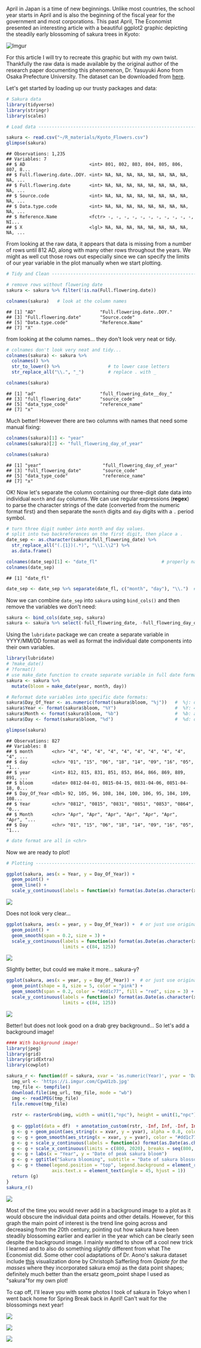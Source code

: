 April in Japan is a time of new beginnings. Unlike most countries, the school year starts in April and is also the beginning of the fiscal year for the government and most corporations. This past April, The Economist presented an interesting article with a beautiful ggplot2 graphic depicting the steadily early blossoming of sakura trees in Kyoto:

![Imgur](https://i.imgur.com/1lGPG0Y.png)

For this article I will try to recreate this graphic but with my own twist. Thankfully the raw data is made available by the original author of the research paper documenting this phenomenon, Dr. Yasuyuki Aono from Osaka Prefecture University. The dataset can be downloaded from [here](http://atmenv.envi.osakafu-u.ac.jp/aono/kyophenotemp4/).

Let's get started by loading up our trusty packages and data:

``` r
# Sakura data
library(tidyverse)
library(stringr)
library(scales)

# Load data ---------------------------------------------------------------

sakura <- read.csv("~/R_materials/Kyoto_Flowers.csv")
glimpse(sakura)
```

    ## Observations: 1,235
    ## Variables: 7
    ## $ AD                        <int> 801, 802, 803, 804, 805, 806, 807, 8...
    ## $ Full.flowering.date..DOY. <int> NA, NA, NA, NA, NA, NA, NA, NA, NA, ...
    ## $ Full.flowering.date       <int> NA, NA, NA, NA, NA, NA, NA, NA, NA, ...
    ## $ Source.code               <int> NA, NA, NA, NA, NA, NA, NA, NA, NA, ...
    ## $ Data.type.code            <int> NA, NA, NA, NA, NA, NA, NA, NA, NA, ...
    ## $ Reference.Name            <fctr> -, -, -, -, -, -, -, -, -, -, -, NI...
    ## $ X                         <lgl> NA, NA, NA, NA, NA, NA, NA, NA, NA, ...

From looking at the raw data, it appears that data is missing from a number of rows until 812 AD, along with many other rows throughout the years. We might as well cut those rows out especially since we can specify the limits of our year variable in the plot manually when we start plotting.

``` r
# Tidy and Clean ----------------------------------------------------------

# remove rows without flowering date
sakura <- sakura %>% filter(!is.na(Full.flowering.date))

colnames(sakura)   # look at the column names
```

    ## [1] "AD"                        "Full.flowering.date..DOY."
    ## [3] "Full.flowering.date"       "Source.code"              
    ## [5] "Data.type.code"            "Reference.Name"           
    ## [7] "X"

from looking at the column names... they don't look very neat or tidy.

``` r
# colnames don't look very neat and tidy...
colnames(sakura) <- sakura %>% 
  colnames() %>% 
  str_to_lower() %>%                  # to lower case letters
  str_replace_all("\\.", "_")         # replace . with _

colnames(sakura)
```

    ## [1] "ad"                        "full_flowering_date__doy_"
    ## [3] "full_flowering_date"       "source_code"              
    ## [5] "data_type_code"            "reference_name"           
    ## [7] "x"

Much better! However there are two columns with names that need some manual fixing:

``` r
colnames(sakura)[1] <- "year"
colnames(sakura)[2] <- "full_flowering_day_of_year"

colnames(sakura)
```

    ## [1] "year"                       "full_flowering_day_of_year"
    ## [3] "full_flowering_date"        "source_code"               
    ## [5] "data_type_code"             "reference_name"            
    ## [7] "x"

OK! Now let's separate the column containing our three-digit date data into individual `month` and `day` columns. We can use regular expressions (**regex**) to parse the character strings of the date (converted from the numeric format first) and then separate the `month` digits and `day` digits with a `.` period symbol.

``` r
# turn three digit number into month and day values.
# split into two backreferences on the first digit, then place a .
date_sep <- as.character(sakura$full_flowering_date) %>% 
  str_replace_all("(.{1})(.*)", "\\1.\\2") %>% 
  as.data.frame()

colnames(date_sep)[1] <- "date_fl"                        # properly name column
colnames(date_sep)
```

    ## [1] "date_fl"

``` r
date_sep <- date_sep %>% separate(date_fl, c("month", "day"), "\\.")  # separate into 'month' and 'day' columns by '.'
```

Now we can combine `date_sep` into `sakura` using `bind_cols()` and then remove the variables we don't need:

``` r
sakura <- bind_cols(date_sep, sakura)   
sakura <- sakura %>% select(-full_flowering_date, -full_flowering_day_of_year, -x, -data_type_code, -reference_name, -source_code)  
```

Using the `lubridate` package we can create a separate variable in YYYY/MM/DD format as well as format the individual date components into their own variables.

``` r
library(lubridate)
# ?make_date()
# ?format()
# use make_date function to create separate variable in full date format
sakura <- sakura %>% 
  mutate(bloom = make_date(year, month, day))

# Reformat date variables into specific date formats:
sakura$Day_Of_Year <- as.numeric(format(sakura$bloom, "%j"))   #  %j: decimal day of the year
sakura$Year <- format(sakura$bloom, "%Y")                      #  %Y: 4 digit year
sakura$Month <- format(sakura$bloom, "%b")                     #  %b: abbreviated month
sakura$Day <- format(sakura$bloom, "%d")                       #  %d: decimal date

glimpse(sakura)
```

    ## Observations: 827
    ## Variables: 8
    ## $ month       <chr> "4", "4", "4", "4", "4", "4", "4", "4", "4", "4", ...
    ## $ day         <chr> "01", "15", "06", "18", "14", "09", "16", "05", "1...
    ## $ year        <int> 812, 815, 831, 851, 853, 864, 866, 869, 889, 891, ...
    ## $ bloom       <date> 0812-04-01, 0815-04-15, 0831-04-06, 0851-04-18, 0...
    ## $ Day_Of_Year <dbl> 92, 105, 96, 108, 104, 100, 106, 95, 104, 109, 108...
    ## $ Year        <chr> "0812", "0815", "0831", "0851", "0853", "0864", "0...
    ## $ Month       <chr> "Apr", "Apr", "Apr", "Apr", "Apr", "Apr", "Apr", "...
    ## $ Day         <chr> "01", "15", "06", "18", "14", "09", "16", "05", "1...

``` r
# date format are all in <chr>
```

Now we are ready to plot!

``` r
# Plotting ----------------------------------------------------------------

ggplot(sakura, aes(x = Year, y = Day_Of_Year)) +
  geom_point() +
  geom_line() +
  scale_y_continuous(labels = function(x) format(as.Date(as.character(x), "%j"), "%d-%b"))
```

![](../assets/2017-09-10-sakura-bloom_files/unnamed-chunk-8-1.png)

Does not look very clear...

``` r
ggplot(sakura, aes(x = year, y = Day_Of_Year)) +  # or just use original 'year' variable...
  geom_point() +
  geom_smooth(span = 0.2, size = 3) +
  scale_y_continuous(labels = function(x) format(as.Date(as.character(x), "%j"), "%b-%d"),
                     limits = c(84, 125))
```

![](../assets/2017-09-10-sakura-bloom_files/unnamed-chunk-9-1.png)

Slightly better, but could we make it more... sakura-y?

``` r
ggplot(sakura, aes(x = year, y = Day_Of_Year)) +  # or just use original 'year' variable...
  geom_point(shape = 8, size = 5, color = "pink") +
  geom_smooth(span = 0.2, color = "#dd1c77", fill = "red", size = 3) +
  scale_y_continuous(labels = function(x) format(as.Date(as.character(x), "%j"), "%b-%d"),
                     limits = c(84, 125))
```

![](../assets/2017-09-10-sakura-bloom_files/unnamed-chunk-10-1.png)

Better! but does not look good on a drab grey background...
So let's add a background image!

``` r
#### With background image!
library(jpeg)
library(grid)
library(gridExtra)
library(cowplot)

sakura_r <- function(df = sakura, xvar = 'as.numeric(Year)', yvar = 'Day_Of_Year') {
  img_url <- 'https://i.imgur.com/CgwU1zb.jpg'
  tmp_file <- tempfile()
  download.file(img_url, tmp_file, mode = "wb")
  img <- readJPEG(tmp_file)
  file.remove(tmp_file)
  
  rstr <- rasterGrob(img, width = unit(1,"npc"), height = unit(1,"npc"), interpolate = FALSE)
  
  g <- ggplot(data = df)  + annotation_custom(rstr, -Inf, Inf, -Inf, Inf)
  g <- g + geom_point(aes_string(x = xvar, y = yvar), alpha = 0.8, color = "pink", shape = 8)
  g <- g + geom_smooth(aes_string(x = xvar, y = yvar), color = "#dd1c77", span = 0.2, size = 2.5, fill = "#f768a1", alpha = 0.7)
  g <- g + scale_y_continuous(labels = function(x) format(as.Date(as.character(x), "%j"), "%d-%b"))
  g <- g + scale_x_continuous(limits = c(800, 2020), breaks = seq(800, 2000, 200))
  g <- g + labs(x = "Year", y = "Date of peak sakura bloom")
  g <- g + ggtitle("Sakura blooming", subtitle = "Date of sakura blossoming in Kyoto (800-2015 CE)")
  g <- g + theme(legend.position = "top", legend.background = element_rect(color = "black"),
                 axis.text.x = element_text(angle = 45, hjust = 1))
  return (g)
}
sakura_r()
```

![](../assets/2017-09-10-sakura-bloom_files/unnamed-chunk-11-1.png)

Most of the time you would never add in a background image to a plot as it would obscure the individual data points and other details. However, for this graph the main point of interest is the trend line going across and decreasing from the 20th century, pointing out how sakura have been steadily blossoming earlier and earlier in the year which can be clearly seen despite the background image. I mainly wanted to show off a cool new trick I learned and to also do something *slightly* different from what The Economist did. Some other cool adaptations of Dr. Aono's sakura dataset include [this](http://opiateforthemass.es/articles/sakura/) visualization done by Christoph Safferling from *Opiate for the masses* where they incorporated sakura emoji as the data point shapes; definitely much better than the ersatz geom\_point shape I used as "sakura"for my own plot!

To cap off, I'll leave you with some photos I took of sakura in Tokyo when I went back home for Spring Break back in April! Can't wait for the blossomings next year!



![](https://i.imgur.com/mGb9bms.jpg)   


![](https://i.imgur.com/i2z7d4y.jpg)  


![](https://i.imgur.com/fXEmtzx.jpg)  
